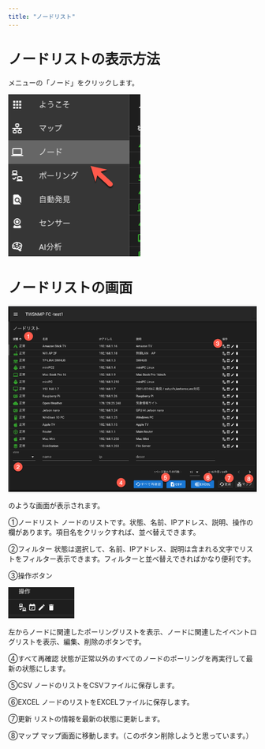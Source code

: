 ```yaml
---
title: "ノードリスト"
---
```


# ノードリストの表示方法

メニューの「ノード」をクリックします。

![](/images/books/twlogaian-manual/picture_pc_3a66f38e2c4c6636b6aa8b2bf5915d12.png)

# ノードリストの画面

![](/images/books/twlogaian-manual/picture_pc_a33f397d796159ad9c968fb0116d0393.png)

のような画面が表示されます。

①ノードリスト
ノードのリストです。状態、名前、IPアドレス、説明、操作の欄があります。項目名をクリックすれば、並べ替えできます。

②フィルター
状態は選択して、名前、IPアドレス、説明は含まれる文字でリストをフィルター表示できます。フィルターと並べ替えできればかなり便利です。

③操作ボタン

![](/images/books/twlogaian-manual/picture_pc_066624925eda2fdbdd5e8cc65628db75.png)

 左からノードに関連したポーリングリストを表示、ノードに関連したイベントログリストを表示、編集、削除のボタンです。

④すべて再確認
状態が正常以外のすべてのノードのポーリングを再実行して最新の状態にします。

⑤CSV
ノードのリストをCSVファイルに保存します。

⑥EXCEL
ノードのリストをEXCELファイルに保存します。

⑦更新
リストの情報を最新の状態に更新します。

⑧マップ
マップ画面に移動します。（このボタン削除しようと思っています。）



